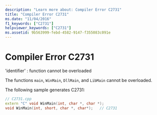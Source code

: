 ```yaml
---
description: "Learn more about: Compiler Error C2731"
title: "Compiler Error C2731"
ms.date: "11/04/2016"
f1_keywords: ["C2731"]
helpviewer_keywords: ["C2731"]
ms.assetid: 9b563999-febd-4582-9147-f355083c091e
---
```

# Compiler Error C2731

'identifier' : function cannot be overloaded

The functions `main`, `WinMain`, `DllMain`, and `LibMain` cannot be overloaded.

The following sample generates C2731:

```cpp
// C2731.cpp
extern "C" void WinMain(int, char *, char *);
void WinMain(int, short, char *, char*);   // C2731
```
